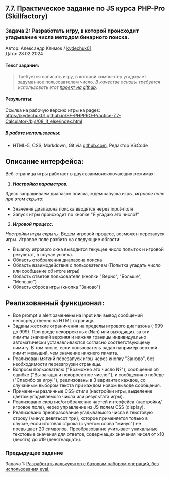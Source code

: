 
## 7.7. Практическое задание по JS курса PHP-Pro (Skillfactory)
### Задача 2: Разработать игру, в которой происходит угадывание числа методом бинарного поиска.

Автор: Александр Климок / [kydechuk01](https://github.com/kydechuk01/)
<br>Дата: 28.02.2024

#### Текст задания:
>Требуется написать игру, в которой компьютер угадывает задуманное пользователем число.
>*В качестве основы требуется использовать этот [проект на github](https://github.com/SkillfactoryCoding/php/).*

#### Результаты:
Ссылка на рабочую версию игры на pages:
https://kydechuk01.github.io/SF-PHPPRO-Practice-7.7-Calculator-/bjs/08_if_else/index.html
##### В работе использованы:
- HTML-5, CSS, Markdown, Git via [github.com](https://github.com), Редактор VSCode


## Описание интерфейса:
Веб-страница игры работает в двух взаимоисключающих режимах:
1) ***Настройка параметров.***
   
Здесь запрашиваем диапазон поиска, ждем запуска игры, *игровое поле при этом скрыто*:
- Значения диапазона поиска вводятся через input-поля
- Запуск игры происходит по кнопке "Я угадаю это число!"
  
2) ***Игровой процесс.***
   
*Настройки игры скрыты*. Ведем игровой процесс, возможен перезапуск игры. Игровое поле разбито на следующие области:
 - В шапку игрового окна выводится текущее число попыток и игровой результат, в случае успеха.
 - Область отображения диапазона поиска
 - Область взаимодействия с пользователем (Попытка угадать число или сообщение об итоге игры)
 - Область ответов пользователя (кнопки "Верно", "Больше", "Меньше")
 - Область сброса игры (кнопка "Заново")

## Реализованный функционал:

- Все prompt и alert заменены на input или вывод сообщений непосредственно на HTML страницу.
- Заданы жесткие ограничения на пределы игрового диапазона (-999 до 999). При вводе некорректных (Nan) или выходящих за эти лимиты значений верхняя и нижняя границы индивидуально автоматически устанавливаются согласно соответствующему лимиту. В том числе, если пользователь задал например верхний лимит меньший, чем значение нижнего лимита.
- Реализован мягкий перезапуск игры через кнопку "Заново", без необходимости перезагрузки страницы.
- Вопросы пользователю ("Возможно это число N?"), сообщения об ошибке ("Вы загадали некорректное число!"), и сообщения о победе ("Спасибо за игру!"), реализованы в 3 вариантах каждое, со случайным выбором текста при каждом новом выводе сообщения.
- Применены различные CSS-стили (настройки игры, выделение цветом угадываемого числа или результата игры).
- Реализовано скрытие/отображение частей интерфейса (настройки/игровое поле), через управление из JS полем CSS (display).
- Реализовано преобразование угадываемого числа в текстовую строку (минус девятьсот три), которое применяется только в случае, если итоговая строка (с учетом слова "минус") не превышает 20 символов. Преобразование учитывает уникальные текстовые значения для ответов, содержащих значения чисел от х10 (десять) до х19 (девятнадцать).


### Предыдущее задание

Задача 1: [Разработать калькулятор с базовым набором операций, без использования eval.](../07_Number_and_string/README.MD)
